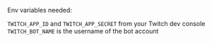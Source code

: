 Env variables needed:

`TWITCH_APP_ID` and `TWITCH_APP_SECRET` from your Twitch dev console  
`TWITCH_BOT_NAME` is the username of the bot account
